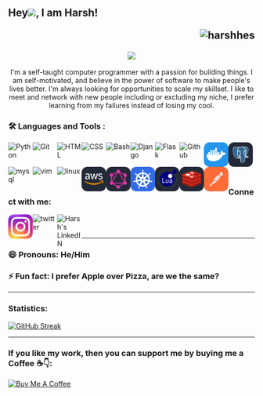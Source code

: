 ## Hey<img src="https://github.com/TheDudeThatCode/TheDudeThatCode/blob/master/Assets/Hi.gif" width="29">, I am Harsh!  <p align="right"> <img src="https://komarev.com/ghpvc/?username=harshhes&color=brightgreen" alt="harshhes"/> </p>


<div id="header" align="center">
  <img src="https://media.giphy.com/media/M9gbBd9nbDrOTu1Mqx/giphy.gif" width="100"/>
  <p>I'm a self-taught computer programmer with a passion for building things. I am self-motivated, and believe in the power of software to make people's lives better.
I'm always looking for opportunities to scale my skillset.
I like to meet and network with new people including or excluding my niche, I prefer learning from my failures instead of losing my cool.</p>
</div>


### :hammer_and_wrench: Languages and Tools :
<img align="left" alt="Python" width="50px" src="https://cdn.jsdelivr.net/gh/devicons/devicon/icons/python/python-original.svg">
<img align="left" alt="Git" width=50px src="https://cdn.jsdelivr.net/gh/devicons/devicon/icons/git/git-plain.svg"/>
<img align="left" alt="HTML" width=50px src="https://cdn.jsdelivr.net/gh/devicons/devicon/icons/html5/html5-original.svg">
<img align="left" alt="CSS" width=50px src="https://cdn.jsdelivr.net/gh/devicons/devicon/icons/css3/css3-original.svg">
<img align="left" alt="Bash" width=50px src="https://cdn.jsdelivr.net/gh/devicons/devicon/icons/bash/bash-original.svg" />
<img align="left" alt="Django" width=50px src="https://cdn.jsdelivr.net/gh/devicons/devicon/icons/django/django-plain.svg"/>
<img align="left" alt="Flask" width=50px src="https://cdn.jsdelivr.net/gh/devicons/devicon/icons/flask/flask-original.svg" />
<img align="left" alt="Github" width=50px src="https://cdn.jsdelivr.net/gh/devicons/devicon/icons/github/github-original.svg"/>
<img align="left" alt="Docker" width=50px src="https://github.com/tandpfun/skill-icons/blob/main/icons/Docker.svg"/>
<img align="left" alt="postgresql" width=50px src="https://github.com/tandpfun/skill-icons/blob/main/icons/PostgreSQL-Dark.svg" />
<img align="left" alt="mysql" width=50px src="https://cdn.jsdelivr.net/gh/devicons/devicon/icons/mysql/mysql-original-wordmark.svg" />
<img align="left" alt="vim" width=50px src="https://cdn.jsdelivr.net/gh/devicons/devicon/icons/vim/vim-original.svg" />
<img align="left" alt="linux" width=50px src="https://cdn.jsdelivr.net/gh/devicons/devicon/icons/linux/linux-original.svg" />
<img align="left" alt="aws" width=50px src="https://github.com/tandpfun/skill-icons/blob/main/icons/AWS-Dark.svg" />
<img align="left" alt="graphql" width=50px src="https://github.com/tandpfun/skill-icons/blob/main/icons/GraphQL-Dark.svg" />
<img align="left" alt="kubernetes" width=50px src="https://github.com/tandpfun/skill-icons/blob/main/icons/Kubernetes.svg" />
<img align="left" alt="lua" width=50px src="https://github.com/tandpfun/skill-icons/blob/main/icons/Lua-Dark.svg" />
<img align="left" alt="redis" width=50px src="https://github.com/tandpfun/skill-icons/blob/main/icons/Redis-Dark.svg" />
<img align="left" alt="postman" width=50px src="https://github.com/tandpfun/skill-icons/blob/main/icons/Postman.svg" />

<br></br>
<br></br>

### Connect with me:

<a href="https://www.instagram.com/harshhes/">
  <img align="left" alt="Harsh's Instagram" width="50px" src="https://github.com/wle8300/instagram-logo/blob/874dffb6fe7e064ae524959b47dae15d6ffcf224/logo.svg" />
</a>
<a href="https://twitter.com/harshhes">
  <img align="left" alt="twitter" width="50px" src="https://github.com/johan/svg-cleanups/blob/master/logos/twitter.svg" />
</a>
<a href="https://www.linkedin.com/in/harsh-gupta-89a529233/">
  <img  align="left" alt="Harsh's LinkedIN" width="50px"src="https://cdn.jsdelivr.net/gh/devicons/devicon/icons/linkedin/linkedin-original.svg" />
</a>

<br/>
<br>
<hr>

### 😄 Pronouns: He/Him

### ⚡ Fun fact: I prefer Apple over Pizza, are we the same?
<hr>

### Statistics:

[![GitHub Streak](https://github-readme-streak-stats.herokuapp.com?user=harshhes&theme=dark&hide_border=true&date_format=M%20j%5B%2C%20Y%5D)](https://git.io/streak-stats)

<hr></hr>

### If you like my work, then you can support me by buying me a Coffee ☕️👇:
<a href="https://www.buymeacoffee.com/harshgolu" target="_blank"><img src="https://cdn.buymeacoffee.com/buttons/default-orange.png" alt="Buy Me A Coffee" height="41" width="174"></a>
